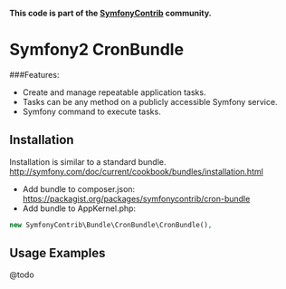 **This code is part of the [SymfonyContrib](http://symfonycontrib.com/) community.**

# Symfony2 CronBundle

###Features:

* Create and manage repeatable application tasks.
* Tasks can be any method on a publicly accessible Symfony service.
* Symfony command to execute tasks.

## Installation

Installation is similar to a standard bundle.
http://symfony.com/doc/current/cookbook/bundles/installation.html

* Add bundle to composer.json: https://packagist.org/packages/symfonycontrib/cron-bundle
* Add bundle to AppKernel.php:

```php
new SymfonyContrib\Bundle\CronBundle\CronBundle(),
```

## Usage Examples

@todo
